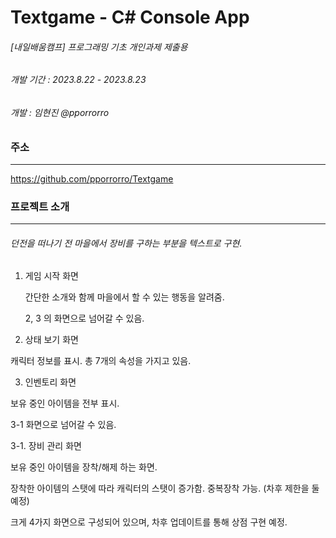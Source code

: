 
# Textgame - C# Console App


###### [내일배움캠프] 프로그래밍 기초 개인과제 제출용
###### 개발 기간 : 2023.8.22 - 2023.8.23
###### 개발 : 임현진 @pporrorro




### 주소
---------------------------------
https://github.com/pporrorro/Textgame




### 프로젝트 소개
---------------------------------


###### 던전을 떠나기 전 마을에서 장비를 구하는 부분을 텍스트로 구현.


1. 게임 시작 화면

    간단한 소개와 함께 마을에서 할 수 있는 행동을 알려줌.

    2, 3 의 화면으로 넘어갈 수 있음.


2. 상태 보기 화면

캐릭터 정보를 표시. 총 7개의 속성을 가지고 있음.


3. 인벤토리 화면

보유 중인 아이템을 전부 표시.

3-1 화면으로 넘어갈 수 있음.


3-1. 장비 관리 화면

보유 중인 아이템을 장착/해제 하는 화면.

장착한 아이템의 스탯에 따라 캐릭터의 스탯이 증가함. 중복장착 가능. (차후 제한을 둘 예정)


크게 4가지 화면으로 구성되어 있으며, 차후 업데이트를 통해 상점 구현 예정.
